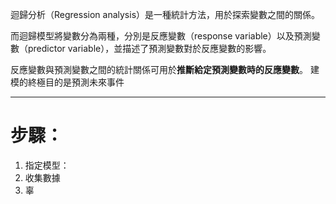 迴歸分析（Regression analysis）是一種統計方法，用於探索變數之間的關係。

而迴歸模型將變數分為兩種，分別是反應變數（response variable）以及預測變數（predictor variable），並描述了預測變數對於反應變數的影響。

反應變數與預測變數之間的統計關係可用於**推斷給定預測變數時的反應變數**。
建模的終極目的是預測未來事件
- - -
# 步驟：
1. 指定模型：
2. 收集數據
3. 辜